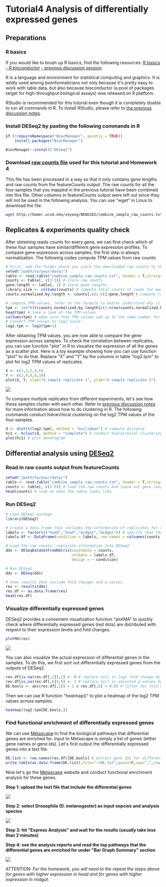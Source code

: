 # Tutorial4 Analysis of differentially expressed genes

## Preparations
### R basics
If you would like to brush up R basics, find the following resources:
[R basics](https://www.quora.com/What-are-some-good-resources-for-learning-R-1)
[- R bioconductor](https://www.coursera.org/learn/bioconductor)
[- previous discussion session](https://github.com/Irenexzwen/BIOE183/blob/master/Discussion/DiscussionTutorial_ClusterAnalysis.md#2-r-basics).

R is a language and environment for statistical computing and graphics. It is wildly used among bioinformaticians not only because it's pretty easy to work with table data, but also because bioconductor (a pool of packages target for high-throughput biological assays) was released on R platform.

RStudio is recommended for this tutorial even though it is completely doable to run all commands in R. To install RStudio, please refer to [the previous discussion notes](https://github.com/Irenexzwen/BIOE183/blob/master/Discussion/DiscussionTutorial_ClusterAnalysis.md#1-prepare-the-r-working-environment). 

### Install DESeq2 by pasting the following commands in R
```R
if (!requireNamespace("BiocManager", quietly = TRUE))
    install.packages("BiocManager")

BiocManager::install("DESeq2")
```

### Download [raw counts file](http://homer.ucsd.edu/zeyang/BENG183/combine_sample_raw_counts.txt) used for this tutorial and Homework 4
This file has been processed in a way so that it only contains gene lengths and raw counts from the featureCounts output. The raw counts for all the four samples that you mapped in the previous tutorial have been combined into this file. Other columns in featureCounts output were left out since they will not be used in the following analysis. You can use "wget" in Linux to download the file:
```bash
wget http://homer.ucsd.edu/zeyang/BENG183/combine_sample_raw_counts.txt
```

## Replicates & experiments quality check
After obtaining reads counts for every gene, we can first check which of these four samples have similar/different gene expression profiles. To compare gene expression across samples, the first step is always normalization. The following codes compute TPM values from raw counts:
```R
# First, add the folder where you store the downloaded raw counts to the paths that R searches for
setwd("/path/to/your/data/")
table <- read.table("combine_sample_raw_counts.txt", header = T,stringsAsFactors = F,row.names = 1) # read in raw count matrix
counts <- table[, c(2:5)] # store raw counts
gene.length <- table[, 1] # store gene lengths
library.size <- colSums(counts) # compute total counts of reads for each sample
counts.normalized.by.length <- counts[,c(1:4)]/gene.length # compute raw counts normalized for gene length

# compute TPM values, refer to the formula to better understand why it is done this way
tpm <- 1e6*t(t(counts.normalized.by.length[c(1:nrow(counts.normalized.by.length)),])/colSums(counts.normalized.by.length))
head(tpm) # take a look at the TPM values
colSums(tpm) # make sure that TPM values add up to the same number for each sample
# convert TPM values to log2 scale
log2.tpm <- log2(tpm+1)
```
After obtaining TPM values, you are now able to compare the gene expression across samples. To check the correlation between replicates, you can use function "plot" in R to visualize the expression of all the genes as a scatter plot. Here is a toy example showing how you can use function "plot" to do that. Replace "X" and "Y" by the columns in table "log2.tpm" to plot for log2 TPM values of replicates.
```R
X <- c(1,2,3,4,5)
Y <- c(2,4,6,8,10)
plot(X, Y, xlab="X sample replicate 1", ylab="X sample replicate 2")
```
<img src="https://github.com/Irenexzwen/BIOE183/blob/master/images/Rplot_toy.png">

To compare multiple replicates from different experiments, let's see how these samples cluster with each other. Refer to [previous discussion notes](https://github.com/Irenexzwen/BIOE183/blob/master/Discussion/DiscussionTutorial_ClusterAnalysis.md#3-cluster-analysis-in-r) for more information about how to do clustering in R. The following commands conduct hierarchical clustering on the log2 TPM values of the four samples. 
```R
d <- dist(t(log2.tpm), method = "euclidean") # compute distance
hc1 <- hclust(d, method = "complete") # conduct hierarchical clustering using complete linkage
plot(hc1) # plot dendrogram
```

## Differential analysis using [DESeq2](https://bioconductor.org/packages/release/bioc/vignettes/DESeq2/inst/doc/DESeq2.html)

### Read in raw counts output from featureCounts
```R
setwd("/path/to/your/data/")
table <- read.table("combine_sample_raw_counts.txt", header = T,stringsAsFactors = F,row.names = 1)
counts <- table[, c(2:5)] # load the raw counts and leave out gene lengths
head(counts) # look at what the table looks like
```

### Run DESeq2
```R
# Load DESeq2 package
library(DESeq2)

# Create a data frame that includes the information of replicates for the samples
labels <- factor(c("head","head","midgut","midgut")) # specify that the first two samples are replicates of "head" and the last two samples are replicates of "midgut"
labels.df <- DataFrame(condition = labels, row.names = colnames(counts))

# Load the raw counts, replicate information into DESeq2
dds <- DESeqDataSetFromMatrix(countData = counts,
                              colData = labels.df,
                              design = ~ condition)

# Run DESeq2
dds <- DESeq(dds)

# Show results that include fold changes and p-values
res <- results(dds)
res.df <- as.data.frame(res)
head(res.df)
```

### Visualize differentially expressed genes
DESeq2 provides a convenient visualization function "plotMA" to quickly check where differentially expressed genes (red dots) are distributed with respect to their expression levels and fold changes. 
```R
plotMA(res)
```
<img src="https://github.com/Irenexzwen/BIOE183/blob/master/images/Rplot_DESeq2Plot.png">

You can also visualize the actual expression of differential genes in the samples. To do this, we first sort out differentially expressed genes from the outputs of DESeq2. 
```R
res.df[is.na(res.df[,2]),2] <- 0 # replace null in log2 fold change by 0
res.df[is.na(res.df[,6]),6] <- 1 # replace null in adjusted p-values by 1
DE.bools <- abs(res.df[,2]) > 1 & res.df[,6] < 0.05 # filter for fold change greater than 2 and adjusted p-value less than 0.05
```
Then we can use R function "heatmap()" to plot a heatmap of the log2 TPM values across samples.
```R
heatmap(log2.tpm[DE.bools,])
```

### Find functional enrichment of differentially expressed genes
We can use [Metascape](http://metascape.org/gp/index.html#/main/step1) to find the biological pathways that differential genes are enriched for. Input to Metascape is simply a list of genes (either gene names or gene ids). Let's first output the differentially expressed genes into a text file.
```R
DE.list <- row.names(res.df)[DE.bools] # extract gene IDs for differential genes
write.table(as.data.frame(DE.list),file="~/DE.txt",quote=F,sep=",",row.names=F) # save genes in a text file in your home directory
```
Now let's go the [Metascape](http://metascape.org/gp/index.html#/main/step1) website and conduct functional enrichment analysis for these genes. 

**Step 1: upload the text file that include the differential genes**

<img src="https://github.com/Irenexzwen/BIOE183/blob/master/images/Metascape_step1.png">

**Step 2: select Drosophila (D. melanogaster) as input sepcies and analysis species**

<img src="https://github.com/Irenexzwen/BIOE183/blob/master/images/Metascape_step2.png">

**Step 3: hit "Express Analysis" and wait for the results (usually take less than 2 minutes)**

**Step 4: see the analysis reports and read the top pathways that the differential genes are enriched for under "Bar Graph Summary" section**

<img src="https://github.com/Irenexzwen/BIOE183/blob/master/images/Metascape_reports.png">

ATTENTION: *For the homework, you will need to the repeat the steps above for genes with higher expression in head and for genes with higher expression in midgut.*

